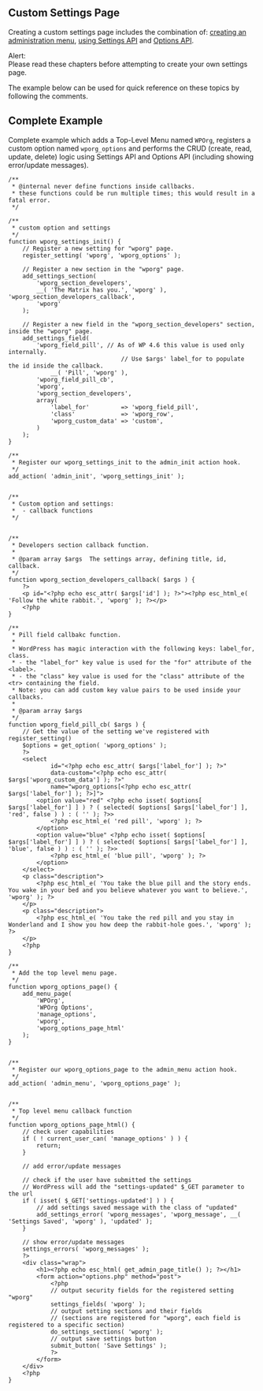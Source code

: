 Custom Settings Page
--------------------

Creating a custom settings page includes the combination of: [creating an administration menu](https://developer.wordpress.org/plugins/administration-menus/), [using Settings API](https://developer.wordpress.org/plugins/settings/using-settings-api/) and [Options API](https://developer.wordpress.org/plugins/settings/options-api/).

Alert:  
Please read these chapters before attempting to create your own settings page.  

The example below can be used for quick reference on these topics by following the comments.

Complete Example
----------------

Complete example which adds a Top-Level Menu named `WPOrg`, registers a custom option named `wporg_options` and performs the CRUD (create, read, update, delete) logic using Settings API and Options API (including showing error/update messages).

    /**
     * @internal never define functions inside callbacks.
     * these functions could be run multiple times; this would result in a fatal error.
     */
    
    /**
     * custom option and settings
     */
    function wporg_settings_init() {
    	// Register a new setting for "wporg" page.
    	register_setting( 'wporg', 'wporg_options' );
    
    	// Register a new section in the "wporg" page.
    	add_settings_section(
    		'wporg_section_developers',
    		__( 'The Matrix has you.', 'wporg' ), 'wporg_section_developers_callback',
    		'wporg'
    	);
    
    	// Register a new field in the "wporg_section_developers" section, inside the "wporg" page.
    	add_settings_field(
    		'wporg_field_pill', // As of WP 4.6 this value is used only internally.
    		                        // Use $args' label_for to populate the id inside the callback.
    			__( 'Pill', 'wporg' ),
    		'wporg_field_pill_cb',
    		'wporg',
    		'wporg_section_developers',
    		array(
    			'label_for'         => 'wporg_field_pill',
    			'class'             => 'wporg_row',
    			'wporg_custom_data' => 'custom',
    		)
    	);
    }
    
    /**
     * Register our wporg_settings_init to the admin_init action hook.
     */
    add_action( 'admin_init', 'wporg_settings_init' );
    
    
    /**
     * Custom option and settings:
     *  - callback functions
     */
    
    
    /**
     * Developers section callback function.
     *
     * @param array $args  The settings array, defining title, id, callback.
     */
    function wporg_section_developers_callback( $args ) {
    	?>
    	<p id="<?php echo esc_attr( $args['id'] ); ?>"><?php esc_html_e( 'Follow the white rabbit.', 'wporg' ); ?></p>
    	<?php
    }
    
    /**
     * Pill field callbakc function.
     *
     * WordPress has magic interaction with the following keys: label_for, class.
     * - the "label_for" key value is used for the "for" attribute of the <label>.
     * - the "class" key value is used for the "class" attribute of the <tr> containing the field.
     * Note: you can add custom key value pairs to be used inside your callbacks.
     *
     * @param array $args
     */
    function wporg_field_pill_cb( $args ) {
    	// Get the value of the setting we've registered with register_setting()
    	$options = get_option( 'wporg_options' );
    	?>
    	<select
    			id="<?php echo esc_attr( $args['label_for'] ); ?>"
    			data-custom="<?php echo esc_attr( $args['wporg_custom_data'] ); ?>"
    			name="wporg_options[<?php echo esc_attr( $args['label_for'] ); ?>]">
    		<option value="red" <?php echo isset( $options[ $args['label_for'] ] ) ? ( selected( $options[ $args['label_for'] ], 'red', false ) ) : ( '' ); ?>>
    			<?php esc_html_e( 'red pill', 'wporg' ); ?>
    		</option>
     		<option value="blue" <?php echo isset( $options[ $args['label_for'] ] ) ? ( selected( $options[ $args['label_for'] ], 'blue', false ) ) : ( '' ); ?>>
    			<?php esc_html_e( 'blue pill', 'wporg' ); ?>
    		</option>
    	</select>
    	<p class="description">
    		<?php esc_html_e( 'You take the blue pill and the story ends. You wake in your bed and you believe whatever you want to believe.', 'wporg' ); ?>
    	</p>
    	<p class="description">
    		<?php esc_html_e( 'You take the red pill and you stay in Wonderland and I show you how deep the rabbit-hole goes.', 'wporg' ); ?>
    	</p>
    	<?php
    }
    
    /**
     * Add the top level menu page.
     */
    function wporg_options_page() {
    	add_menu_page(
    		'WPOrg',
    		'WPOrg Options',
    		'manage_options',
    		'wporg',
    		'wporg_options_page_html'
    	);
    }
    
    
    /**
     * Register our wporg_options_page to the admin_menu action hook.
     */
    add_action( 'admin_menu', 'wporg_options_page' );
    
    
    /**
     * Top level menu callback function
     */
    function wporg_options_page_html() {
    	// check user capabilities
    	if ( ! current_user_can( 'manage_options' ) ) {
    		return;
    	}
    
    	// add error/update messages
    
    	// check if the user have submitted the settings
    	// WordPress will add the "settings-updated" $_GET parameter to the url
    	if ( isset( $_GET['settings-updated'] ) ) {
    		// add settings saved message with the class of "updated"
    		add_settings_error( 'wporg_messages', 'wporg_message', __( 'Settings Saved', 'wporg' ), 'updated' );
    	}
    
    	// show error/update messages
    	settings_errors( 'wporg_messages' );
    	?>
    	<div class="wrap">
    		<h1><?php echo esc_html( get_admin_page_title() ); ?></h1>
    		<form action="options.php" method="post">
    			<?php
    			// output security fields for the registered setting "wporg"
    			settings_fields( 'wporg' );
    			// output setting sections and their fields
    			// (sections are registered for "wporg", each field is registered to a specific section)
    			do_settings_sections( 'wporg' );
    			// output save settings button
    			submit_button( 'Save Settings' );
    			?>
    		</form>
    	</div>
    	<?php
    }